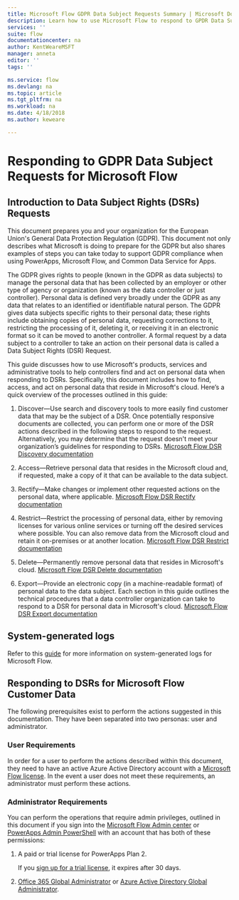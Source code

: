 ```yaml
---
title: Microsoft Flow GDPR Data Subject Requests Summary | Microsoft Docs
description: Learn how to use Microsoft Flow to respond to GPDR Data Subject Requests.  
services: ''
suite: flow
documentationcenter: na
author: KentWeareMSFT
manager: anneta
editor: ''
tags: ''

ms.service: flow
ms.devlang: na
ms.topic: article
ms.tgt_pltfrm: na
ms.workload: na
ms.date: 4/18/2018
ms.author: keweare

---
```

# Responding to GDPR Data Subject Requests for Microsoft Flow

## Introduction to Data Subject Rights (DSRs) Requests

This document prepares you and your organization for the European Union's General Data Protection Regulation (GDPR). This document not only describes what Microsoft is doing to prepare for the GDPR but also shares examples of steps you can take today to support GDPR compliance when using PowerApps, Microsoft Flow, and Common Data Service for Apps.

The GDPR gives rights to people (known in the GDPR as data subjects) to manage the personal data that has been collected by an employer or other type of agency or organization (known as the data controller or just controller). Personal data is defined very broadly under the GDPR as any data that relates to an identified or identifiable natural person. The GDPR gives data subjects specific rights to their personal data; these rights include obtaining copies of personal data, requesting corrections to it, restricting the processing of it, deleting it, or receiving it in an electronic format so it can be moved to another controller. A formal request by a data subject to a controller to take an action on their personal data is called a Data Subject Rights (DSR) Request.

This guide discusses how to use Microsoft's products, services and administrative tools to help controllers find and act on personal data when responding to DSRs. Specifically, this document includes how to find, access, and act on personal data that reside in Microsoft's cloud. Here’s a quick overview of the processes outlined in this guide:

1. Discover—Use search and discovery tools to more easily find customer data that may be the subject of a DSR. Once potentially responsive documents are collected, you can perform one or more of the DSR actions described in the following steps to respond to the request. Alternatively, you may determine that the request doesn't meet your organization’s guidelines for responding to DSRs. [Microsoft Flow DSR Discovery documentation](gdpr-dsr-discovery.md)

1. Access—Retrieve personal data that resides in the Microsoft cloud and, if requested, make a copy of it that can be available to the data subject.

1. Rectify—Make changes or implement other requested actions on the personal data, where applicable. [Microsoft Flow DSR Rectify documentation](gdpr-dsr-rectify.md)

1. Restrict—Restrict the processing of personal data, either by removing licenses for various online services or turning off the desired services where possible. You can also remove data from the Microsoft cloud and retain it on-premises or at another location. [Microsoft Flow DSR Restrict documentation](gdpr-dsr-restrict.md)

1. Delete—Permanently remove personal data that resides in Microsoft's cloud. [Microsoft Flow DSR Delete documentation](gdpr-dsr-delete.md)

1. Export—Provide an electronic copy (in a machine-readable format) of personal data to the data subject. Each section in this guide outlines the technical procedures that a data controller organization can take to respond to a DSR for personal data in Microsoft's cloud. [Microsoft Flow DSR Export documentation](gdpr-dsr-export.md)

## System-generated logs

Refer to this [guide](https://docs.microsoft.com/powerapps/administrator/powerapps-gdpr-dsr-guide-systemlogs) for more information on system-generated logs for Microsoft Flow.

## Responding to DSRs for Microsoft Flow Customer Data

The following prerequisites exist to perform the actions suggested in this documentation.  They have been separated into two personas: user and administrator.

### User Requirements

In order for a user to perform the actions described within this document, they need to have an active Azure Active Directory account with a [Microsoft Flow license](https://preview.flow.microsoft.com/pricing/). In the event a user does not meet these requirements, an administrator must perform these actions.

### Administrator Requirements

You can perform the operations that require admin privileges, outlined in this document if you sign into the [Microsoft Flow Admin center](https://admin.flow.microsoft.com/)  or [PowerApps Admin PowerShell](https://go.microsoft.com/fwlink/?linkid=871804) with an account that has both of these permissions:

1. A paid or trial license for PowerApps Plan 2.

    If you [sign up for a trial license](http://web.powerapps.com/trial), it expires after 30 days.

1. [Office 365 Global Administrator](https://support.office.com/article/assign-admin-roles-in-office-365-for-business-eac4d046-1afd-4f1a-85fc-8219c79e1504) or [Azure Active Directory Global Administrator](https://docs.microsoft.com/azure/active-directory/active-directory-assign-admin-roles-azure-portal).
